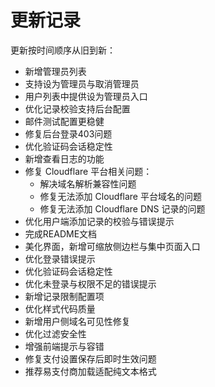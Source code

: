 # 更新记录
更新按时间顺序从旧到新：
- 新增管理员列表
- 支持设为管理员与取消管理员
- 用户列表中提供设为管理员入口
- 优化记录校验支持后台配置
- 邮件测试配置更稳健
- 修复后台登录403问题
- 优化验证码会话稳定性
- 新增查看日志的功能
- 修复 Cloudflare 平台相关问题：
  - 解决域名解析兼容性问题
  - 修复无法添加 Cloudflare 平台域名的问题
  - 修复无法添加 Cloudflare DNS 记录的问题
- 优化用户端添加记录的校验与错误提示
- 完成README文档
- 美化界面，新增可缩放侧边栏与集中页面入口
- 优化登录错误提示
- 优化验证码会话稳定性
- 优化未登录与权限不足的错误提示
- 新增记录限制配置项
- 优化样式代码质量
- 新增用户侧域名可见性修复
- 优化过滤安全性
- 增强前端提示与容错
- 修复支付设置保存后即时生效问题
- 推荐易支付商加载适配纯文本格式